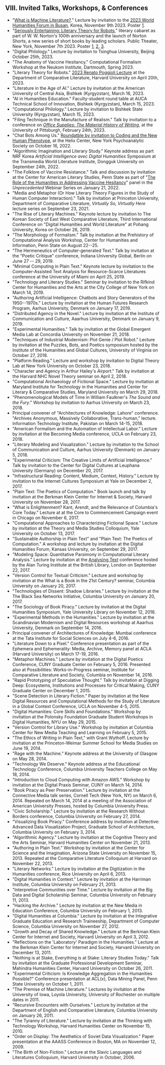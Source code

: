 ## VIII. Invited Talks, Workshops, & Conferences

- "[What is Machine Literature?](https://www.youtube.com/watch?v=UUcznqGsea4)." Lecture by
  invitation to the [2023 World Humanities Forum in
  Busan](https://web.archive.org/web/20231106150157/https://whf.kr/eng/program/program02.php),
  Korea, November 9th 2023. Poster [1](/asssets/images/busan-whf-2023.png).
- "[Seriously Entertaining: Literary Theory for
  Robots](https://web.archive.org/web/20231106155718/https://publictheater.org/productions/joes-pub/2023/h/house-of-speakeasy-fall/),"
  literary cabaret as part of W. W. Norton's 100th anniversary and the launch of Norton Shorts,
  a new series of short books by leading scholars. Public Theater, New York, November 7th 2023.
  Poster [1](/assets/images/pub1.png), [2](/assets/images/pub2.png), [3](/assets/images/pub3.png).
- "Digital Philology." Lecture by invitation to Tsinghua University, Beijing October 25th,
  2023.
- "The Anatomy of Vaccine Hesitancy." Computational Formalism Workshop at the Neukom Institute,
  Dartmouth, Spring 2023.
- "Literary Theory for Robots." [2023 Renato Poggioli Lecture](/assets/images/poggioli.pdf) at
  the Department of Comparative Literature, Harvard University on April 20th, 2023.
- "Literature in the Age of AI." Lecture by invitation at the American University of Central
  Asia, Bishkek (Kyrgyzstan), March 16, 2023.
- "AI in Humanities Education." Faculty-student round table at AUCA Technical School of
  Innovation, Bishkek (Kyrgyzstan), March 15, 2023.
- "Computational Philology." Lecture by invitation to Bishkek State University (Kyrgyzstan),
  March 15, 2023.
- "Filing Technique in the Manufacture of Realism." Talk by invitation to a conference on
  [*Office Supplies: The Material History of
  Writing*](https://web.archive.org/web/20230307032620/https://sites.google.com/view/japan-studies-at-pitt/office-supplies),
  at the University of Pittsburgh, February 24th, 2023.
- "Chat Bots Among Us." [Roundatble by invitation to Coding and the New Human
  Phenotype](https://www.youtube.com/watch?v=LwIvfQBE9bk&t=1408s), at the Helix Center, New
  York Psychoanalytic Society on October 16, 2022.
- "Algorithmic Imagination and Literary Study." Keynote address as part NRF Korea *Artificial
  Intelligence avec Digital Humanities* Symposium at the Transmedia World Literature Institute,
  Dongguk University on September 24th, 2022.
- "The Folklore of Vaccine Resistance." Talk and discussion by invitation at the Center for
  American Literary Studies, Penn State as part of "[The Role of the Humanities in Addressing
  Vaccine
  Hesitancy](https://web.archive.org/web/20220830014517/https://cals.la.psu.edu/events/the-role-of-the-humanities-in-addressing-vaccine-hesitancy/)"
  panel in the *Unprecedented* Webinar Series on January 21, 2022.
- "Media and Metaphor (Or How Literary Theory Figures in the Study of Human Computer
  Interaction)." Talk by invitation at Princeton University, Department of Comparative
  Literature, *Virtually So, Virtually Here* lecture series on September 23, 2021.
- "The Rise of Literary Machines." Keynote lecture by invitation to The Korean Society of East
  West Comparative Literature, Third International Conference on "Digital Humanities and World
  Literature" at Pohang University, Korea on October 26, 2019.
- "The Morphology of Formalism." Talk by invitation at the Prehistory of Computational Analysis
  Workshop,  Center for Humanities and Information, Penn State on August 22--25.
- "The Hermeneutics of Computer-generated Text." Talk by invitation at the "Poetic Critique"
  conference, Indiana University Global, Berlin on June 27 -- 29, 2019.
- "Minimal Computing in Plain Text." Keynote lecture by invitation to the Computer-Assisted
  Text Analysis for Resource-Scarce Literatures conference at the University of Miami on April
  25, 2019.
- "Technology and Literary Studies." Seminar by invitation to the Rifkind Center for Humanities
  and the Arts at the City College of New York on March 14, 2019.
- "Authoring Artificial Intelligence: Chatbots and Story Generators of the 1950--1970s."
  Lecture by invitation at the Human Futures Research Program, Aarhus University, Denmark on
  January 17, 2019.
- "Distributed Agency in the Novel." Lecture by invitation at the Institute of Communication
  and Culture, Aaarhus University, Denmark on January 9, 2019.
- "Experimental Humanities." Talk by invitation at the Global Emergent Media Lab at Concordia
  University on November 21, 2018.
- "Techniques of Industrial Modernism: Plot Genie / Plot Robot." Lecture by invitation at the
  Puzzles, Bots, and Poetics symposium hosted by the Institute of the Humanities and Global
  Cultures, University of Virginia on October 27, 2018.
- "Platform Reading." Lecture and workshop by invitation to Digital Theory Lab at New York
  University on October 23, 2018.
- "Character and Agency in Arthur Hailey's *Airport*." Talk by invitation at the Harvard NHC
  Novel Theory seminar on April 2, 2018.
- "Computational Archaeology of Fictional Space." Lecture by invitation at Maryland Institute
  for Technology in the Humanities and Center for Literary & Comparative Studies, Maryland
  University on March 29, 2018.
- "Phenomenological Models of Time in William Faulkner's *The Sound and the Fury*." Workshop by
  invitation to Aarhus University on March 23, 2018.
- Principal convener of "Architectures of Knowledge: Lahore" conference.  "Archives Anonymous,
  Massively Collaborative, Trans-human," lecture.  Information Technology Institute, Pakistan
  on March 14-15, 2018.
- "American Formalism and the Automation of Intellectual Labor." Lecture by invitation at the
  Becoming Media conference, UCLA on February 23, 2018.
- "Literary Modeling and Visualization." Lecture by invitation to the School of Communication
  and Culture, Aarhus University (Denmark) on January 5, 2018.
- "Experimental Criticism: The Creative Limits of Artificial Intelligence." Talk by invitation
  to the Center for Digital Cultures at Leuphana University (Germany) on December 20, 2017.
- "Infrastructural Reading: Content, Medium, Context, History." Lecture by invitation to the
  Internet Cultures Symposium at Yale on December 2, 2017.
- "Plain Text: The Poetics of Computation." Book launch and talk by invitation at the Berkman
  Klein Center for Internet & Society, Harvard University on November 28, 2017.
- "What is Enlightenment? Kant, Arendt, and the Relevance of Columbia's Core Today." Lecture at
  at the Core to Commencement Campaign event in Chicago on November 6, 2017.
- "Computational Approaches to Characterizing Fictional Space." Lecture by invitation at the
  Theory and Media Studies Colloquium, Yale University on October 13, 2017.
- "Sustainable Authorship in Plain Text" and "Plain Text: The Poetics of Computation." A
  workshop and lecture by invitation at the Digital Humanities Forum, Kansas University, on
  September 29, 2017.
- "Modeling Space: Quantitative Parsimony in Computational Literary Analysis." Lecture by
  invitation at the [Analysing
  Text](https://web.archive.org/web/20190219200545/https://dongpng.github.io/attached/index.html)
  conference hosted by the Alan Turing Institute at the British Library, London on September
  22, 2017.
- "Version Control for Textual Criticism." Lecture and workshop by invitation at the What is a
  Book in the 21st Century? seminar, Columbia University on January 20, 2017.
- "Technologies of Dissent: Shadow Libraries." Lecture by invitation at the The Black Sea
  Networks Initiative, Columbia University on January 20, 2017.
- "The Sociology of Book Piracy." Lecture by invitation at the Digital Humanities Symposium,
  Yale University Library on November 12, 2016.
- "Experimental Methods in the Humanities." Lecture by invitation at the Scandinavian Modernism
  and Digital Resources workshop at Aaarhus University, Denmark on September 14, 2016.
- Principal convener of Architectures of Knowledge: Mumbai conference at the Tata Institute for
  Social Sciences on July 4-6, 2016.
- "Literature Down to a Pixel." Conference presentation as part of the Ephemera and
  Ephemerality: Media, Archive, Memory panel at ACLA (Harvard University) on March 17-19, 2016.
- "Metaphor Machines." Lecture by invitation at the Digital Poetics Conference, CUNY Graduate
  Center on February 5, 2016. Presented also at Possibilities: Works-in-Progress seminar,
  Institute for Comparative Literature and Society, Columbia on November 14, 2016.
- "Rapid Prototyping of Speculative Thought." Talk by invitation at Digging Deep: Ecosystems,
  Institutions and Processes for Critical Making, CUNY Graduate Center on December 1, 2015.
- "Scene Detection in Literary Fiction." Paper by invitation at the New Digital Resources and
  Computational Methods for the Study of Literature in a Global Context Conference, UCLA on
  November 4-5, 2015.
- "Digital Humanities: Core Skills and Foundations." Workshop by invitation at the Polonsky
  Foundation Graduate Student Workshops in Digital Humanities, NYU on May 29, 2015.
- "Version Control for Library Use." Workshop by invitation at Columbia Center for New Media
  Teaching and Learning on February 5, 2015.
- "The Ethics of Writing in Plain Text," with Grant Wythoff. Lecture by invitation at the
  Princeton-Weimar Summer School for Media Studies on June 19, 2014.
- "Rage with the Machine." Keynote address at the University of Glasgow on May 28, 2014.
- "Technology We Deserve." Keynote address at the Educational Technology Conference, Columbia
  University Teachers College on May 18, 2014.
- "Introduction to Cloud Computing with Amazon AWS." Workshop by invitation at the Digital
  Praxis Seminar, CUNY on March 14, 2014.
- "Book Piracy as Peer Preservation." Lecture by invitation at the Connective Media talk
  series, Cornell Tech (New York, NY) on March 6, 2014. Repeated on March 14, 2014 at a meeting
  of the Association of American University Presses, hosted by Columbia University Press.
- "Civic Scholarship." Lecture by invitation at the Research Without Borders conference,
  Columbia University on February 27, 2014.
- "Visualizing Book Piracy." Conference address by invitation at Detective: Advanced Data
  Visualization Project, Graduate School of Architecture, Columbia University on February 3,
  2014.
- "Algorithmic Agency." Lecture by invitation at the Cognitive Theory and the Arts Seminar,
  Harvard Humanities Center on November 21, 2013.
- "Authoring in Plain Text." Workshop by invitation at the Center for Science and the
  Imagination, Arizona State University on November 15, 2013. Repeated at the Comparative
  Literature Colloquium at Harvard on November 22, 2013.
- "Literary Networks." Lecture by invitation at the Digitization in the Humanities conference,
  Rice University on April 6, 2013.
- "Digital Humanities in Context." Lecture by invitation at the Harriman Institute, Columbia
  University on February 21, 2013.
- "Interpretive Communities over Time." Lecture by invitation at the Big Data and Digital
  Scholarship Seminar, Columbia University on February 11, 2013.
- "Hacking the Archive." Lecture by invitation at the New Media in Education Conference,
  Columbia University on February 1, 2013.
- "Digital Humanities at Columbia." Lecture by invitation at the Integrative Graduate Education
  and Research Traineeship, Department of Computer Science, Columbia University on November 27,
  2012.
- "Growth and Decay of Shared Knowledge." Lecture at the Berkman Klein Center for Internet and
  Society, Harvard University on April 3, 2012.
- "Reflections on the 'Laboratory' Paradigm in the Humanities." Lecture at the Berkman Klein
  Center for Internet and Society, Harvard University on December 13, 2011.
- "Nothing is at Stake, Everything is at Stake: Literary Studies Today." Talk by invitation at
  the Graduate Professional Development Seminar, Mahindra Humanities Center, Harvard University
  on October 26, 2011.
- "Experimental Criticism: Is Knowledge Aggregation in the Humanities Possible?" Conference
  presentation at ACL(x), Data Mining Panel, Penn State University on October 1, 2011.
- "The Premise of Machine Literature." Lectures by invitation at the University of Iowa, Loyola
  University, University of Rochester on multiple dates in 2011.
- "Recursive Encounters with Ourselves." Lecture by invitation at the Department of English and
  Comparative Literature, Columbia University on January 26, 2011.
- "The Tyranny of Literature." Lecture by invitation at the Thinking with Technology Workshop,
  Harvard Humanities Center on November 15, 2010.
- "Order on Display: The Aesthetics of Soviet Data Visualization." Paper presentation at the
  AAASS Conference in Boston, MA on November 12, 2009.
- "The Birth of Non-Fiction." Lecture at the Slavic Languages and Literatures Colloquium,
  Harvard University in October, 2006.

